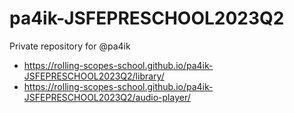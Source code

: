 # pa4ik-JSFEPRESCHOOL2023Q2
Private repository for @pa4ik
* https://rolling-scopes-school.github.io/pa4ik-JSFEPRESCHOOL2023Q2/library/
* https://rolling-scopes-school.github.io/pa4ik-JSFEPRESCHOOL2023Q2/audio-player/
